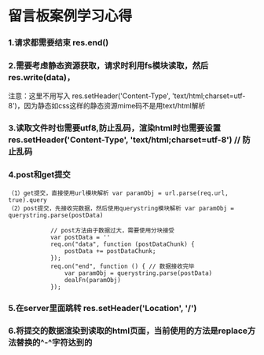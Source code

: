 # 留言板案例学习心得
### 1.请求都需要结束 res.end()
### 2.需要考虑静态资源获取，请求时利用fs模块读取，然后 res.write(data)，
注意：这里不用写入 res.setHeader('Content-Type', 'text/html;charset=utf-8')，因为静态如css这样的静态资源mime码不是用text/html解析
### 3.读取文件时也需要utf8,防止乱码，渲染html时也需要设置 res.setHeader('Content-Type', 'text/html;charset=utf-8') // 防止乱码
### 4.post和get提交
    （1）get提交，直接使用url模块解析 var paramObj = url.parse(req.url, true).query  
    （2）post提交，先接收完数据，然后使用querystring模块解析 var paramObj = querystring.parse(postData)
```        
            // post方法由于数据过大，需要使用分块接受
            var postData = ''
            req.on("data", function (postDataChunk) {
                postData += postDataChunk;
            });
            req.on("end", function () { // 数据接收完毕
                var paramObj = querystring.parse(postData)
                dealFn(paramObj)
            });
```
### 5.在server里面跳转 res.setHeader('Location', '/')
### 6.将提交的数据渲染到读取的html页面，当前使用的方法是replace方法替换的^-^字符达到的
